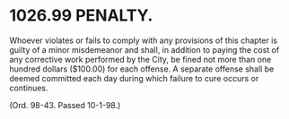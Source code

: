 1026.99 PENALTY.
================

Whoever violates or fails to comply with any provisions of this chapter
is guilty of a minor misdemeanor and shall, in addition to paying the
cost of any corrective work performed by the City, be fined not more
than one hundred dollars (\$100.00) for each offense. A separate offense
shall be deemed committed each day during which failure to cure occurs
or continues.

(Ord. 98-43. Passed 10-1-98.)
